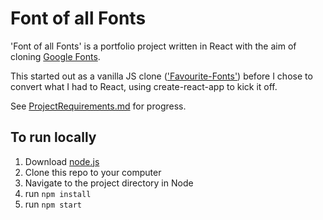 # Font of all Fonts

'Font of all Fonts' is a portfolio project written in React with the aim of cloning [Google Fonts](https://fonts.google.com/).

This started out as a vanilla JS clone (['Favourite-Fonts'](https://github.com/Cursea/Favourite-Fonts)) before I chose to convert what I had to React, using create-react-app to kick it off.

See [ProjectRequirements.md](ProjectRequirements.md) for progress.

## To run locally

1. Download [node.js](https://nodejs.org/en/)
2. Clone this repo to your computer
3. Navigate to the project directory in Node
4. run `npm install`
5. run `npm start`